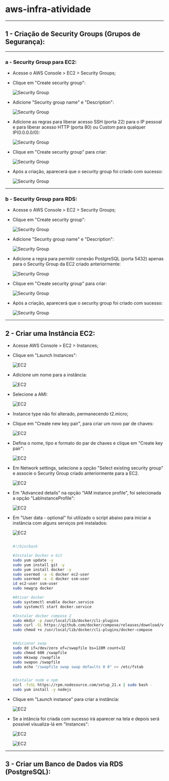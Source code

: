 # aws-infra-atividade

---

## 1 - Criação de Security Groups (Grupos de Segurança):

---

### a - Security Group para EC2:

* Acesse o AWS Console > EC2 > Security Groups;
* Clique em "Create security group":
  
  ![Security Group](imgs/security-groups/create_1.PNG)

* Adicione "Security group name" e "Description":

  ![Security Group](imgs/security-groups/namedescEC2.PNG)

* Adicione as regras para liberar acesso SSH (porta 22) para o IP pessoal e para liberar acesso HTTP (porta 80) ou Custom para qualquer IP(0.0.0.0/0):

   ![Security Group](imgs/security-groups/ssh_http.PNG)

* Clique em "Create security group" para criar:

  ![Security Group](imgs/security-groups/create_1_end.PNG)

* Após a criação, aparecerá que o security group foi criado com sucesso:

  ![Security Group](imgs/security-groups/sg_ec2_criado.png)

---

### b - Security Group para RDS:

* Acesse o AWS Console > EC2 > Security Groups;
* Clique em "Create security group":
  
  ![Security Group](imgs/security-groups/create_2.PNG)

* Adicione "Security group name" e "Description":

  ![Security Group](imgs/security-groups/namedescRDS.PNG)

* Adicione a regra para permitir conexão PostgreSQL (porta 5432) apenas para o Security Group da EC2 criado anteriormente:

   ![Security Group](imgs/security-groups/rds.PNG)

* Clique em "Create security group" para criar:

  ![Security Group](imgs/security-groups/create_2_end.PNG)

* Após a criação, aparecerá que o security group foi criado com sucesso:

  ![Security Group](imgs/security-groups/sg_rds_criado.png)

---

## 2 - Criar uma Instância EC2:

* Acesse AWS Console > EC2 > Instances;
* Clique em "Launch Instances":

  ![EC2](imgs/ec2/create.PNG)

* Adicione um nome para a instância:

  ![EC2](imgs/ec2/name.PNG)

* Selecione a AMI:

  ![EC2](imgs/ec2/AMI.PNG)

* Instance type não foi alterado, permanecendo t2.micro;
  
* Clique em "Create new key pair", para criar um novo par de chaves:
  
  ![EC2](imgs/ec2/create_key.PNG)

* Defina o nome, tipo e formato do par de chaves e clique em "Create key pair":

  ![EC2](imgs/ec2/aws_key.PNG)

* Em Network settings, selecione a opção "Select existing security group" e associe o Security Group criado anteriormente para a EC2.

  ![EC2](imgs/ec2/Network_settings.PNG)

* Em "Advanced details" na opção "IAM instance profile", foi selecionada a opção "LabInstanceProfile":

  ![EC2](imgs/ec2/LabInstanceProfile.PNG)

* Em "User data - optional" foi utilizado o script abaixo para iniciar a instância com alguns serviços pré instalados:

  ![EC2](imgs/ec2/User_data.PNG)

  ```sh

  #!/bin/bash

  #Instalar Docker e Git
  sudo yum update -y
  sudo yum install git -y
  sudo yum install docker -y
  sudo usermod -a -G docker ec2-user
  sudo usermod -a -G docker ssm-user
  id ec2-user ssm-user
  sudo newgrp docker

  #Ativar docker
  sudo systemctl enable docker.service
  sudo systemctl start docker.service

  #Instalar docker compose 2
  sudo mkdir -p /usr/local/lib/docker/cli-plugins
  sudo curl -SL https://github.com/docker/compose/releases/download/v2.23.3/docker-compose-linux-x86_64 -o /usr/local/lib/docker/cli-plugins/docker-compose
  sudo chmod +x /usr/local/lib/docker/cli-plugins/docker-compose


  #Adicionar swap
  sudo dd if=/dev/zero of=/swapfile bs=128M count=32
  sudo chmod 600 /swapfile
  sudo mkswap /swapfile
  sudo swapon /swapfile
  sudo echo "/swapfile swap swap defaults 0 0" >> /etc/fstab


  #Instalar node e npm
  curl -fsSL https://rpm.nodesource.com/setup_21.x | sudo bash -
  sudo yum install -y nodejs

  ```

* Clique em "Launch instance" para criar a instância:

  ![EC2](imgs/ec2/instance_create.PNG)

* Se a intância foi criada com sucesso irá aparecer na tela e depois será possível visualiza-lá em "Instances":

  ![EC2](imgs/ec2/sucesso.PNG)

  ![EC2](imgs/ec2/visualizar_instances.PNG)

---

## 3 - Criar um Banco de Dados via RDS (PostgreSQL):
